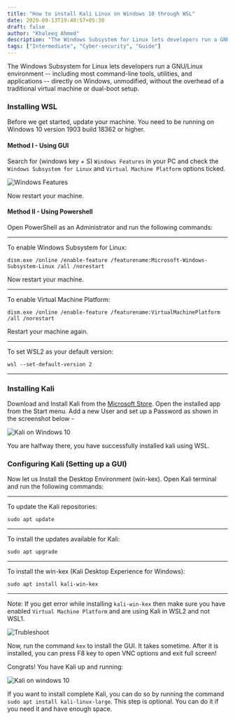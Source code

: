 ```yaml
---
title: "How to install Kali Linux on Windows 10 through WSL"
date: 2020-09-13T19:49:57+05:30
draft: false
author: "Khaleeq Ahmed"
description: "The Windows Subsystem for Linux lets developers run a GNU/Linux environment -- including most command-line tools, utilities, and applications -- directly on Windows, unmodified, without the overhead of a traditional virtual machine or dual-boot setup."
tags: ["Intermediate", "Cyber-security", "Guide"]
---
```


The Windows Subsystem for Linux lets developers run a GNU/Linux environment -- including most command-line tools, utilities, and applications -- directly on Windows, unmodified, without the overhead of a traditional virtual machine or dual-boot setup.

### Installing WSL

Before we get started, update your machine. You need to be running on Windows 10 version 1903 build 18362 or higher.

#### Method I - Using GUI

Search for (windows key + S) `Windows Features` in your PC and check the `Windows Subsystem for Linux` and `Virtual Machine Platform` options ticked.

![Windows Features](https://www.linkpicture.com/q/Screenshot-103.png)

Now restart your machine.

#### Method II - Using Powershell

Open PowerShell as an Administrator and run the following commands:

---

To enable Windows Subsystem for Linux:

`dism.exe /online /enable-feature /featurename:Microsoft-Windows-Subsystem-Linux /all /norestart`

Now restart your machine.

---

To enable Virtual Machine Platform:

`dism.exe /online /enable-feature /featurename:VirtualMachinePlatform /all /norestart`

Restart your machine again.

---

To set WSL2 as your default version:

`wsl --set-default-version 2`

---

### Installing Kali

Download and Install Kali from the [Microsoft Store](https://aka.ms/wslstore). Open the installed app from the Start menu. Add a new User and set up a Password as shown in the screenshot below -

![Kali on Windows 10](https://www.linkpicture.com/q/Screenshot-108.png)

You are halfway there, you have successfully installed kali using WSL.

### Configuring Kali (Setting up a GUI)

Now let us Install the Desktop Environment (win-kex).
Open Kali terminal and run the following commands:

---

To update the Kali repositories:

`sudo apt update`

---

To install the updates available for Kali:

`sudo apt upgrade`

---

To install the win-kex (Kali Desktop Experience for Windows):

`sudo apt install kali-win-kex`

---

Note: If you get error while installing `kali-win-kex` then make sure you have enabled `Virtual Machine Platform` and are using Kali in WSL2 and not WSL1.

![Trubleshoot](https://www.linkpicture.com/q/Screenshot-135.png)

Now, run the command `kex` to install the GUI. It takes sometime. After it is installed, you can press F8 key to open VNC options and exit full screen!

Congrats! You have Kali up and running:

![Kali on windows 10](https://www.linkpicture.com/q/Screenshot-130.png)

If you want to install complete Kali, you can do so by running the command `sudo apt install kali-linux-large`. This step is optional. You can do it if you need it and have enough space.
